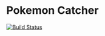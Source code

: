 # Pokemon Catcher

[![Build Status](https://travis-ci.org/BernardoMG/PokemonCatcher.svg?branch=develop)](https://travis-ci.org/BernardoMG/PokemonCatcher)
